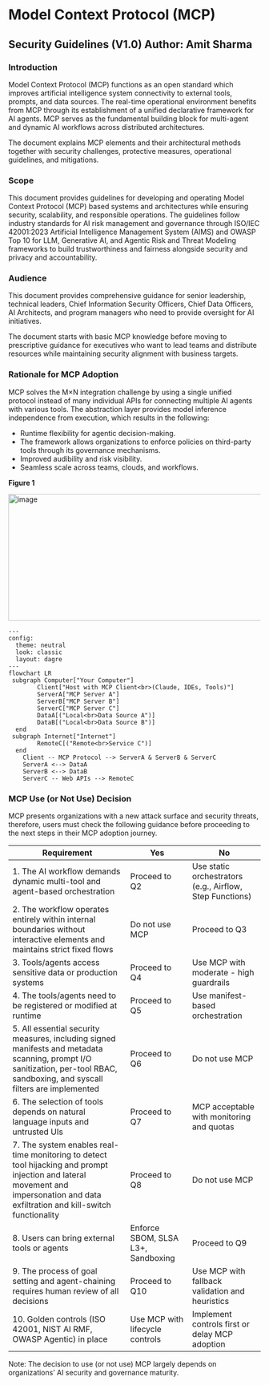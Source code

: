 # Model Context Protocol (MCP)
## Security Guidelines (V1.0) Author: Amit Sharma


### Introduction 

Model Context Protocol (MCP) functions as an open standard which improves artificial intelligence system connectivity to external tools, prompts, and data sources. The real-time operational environment benefits from MCP through its establishment of a unified declarative framework for AI agents. MCP serves as the fundamental building block for multi-agent and dynamic AI workflows across distributed architectures.

The document explains MCP elements and their architectural methods together with security challenges, protective measures, operational guidelines, and mitigations.  

### Scope 

This document provides guidelines for developing and operating Model Context Protocol (MCP) based systems and architectures while ensuring security, scalability, and responsible operations. The guidelines follow industry standards for AI risk management and governance through ISO/IEC 42001:2023 Artificial Intelligence Management System (AIMS) and OWASP Top 10 for LLM, Generative AI, and Agentic Risk and Threat Modeling frameworks to build trustworthiness and fairness alongside security and privacy and accountability.

### Audience

This document provides comprehensive guidance for senior leadership, technical leaders, Chief Information Security Officers, Chief Data Officers, AI Architects, and program managers who need to provide oversight for AI initiatives.

The document starts with basic MCP knowledge before moving to prescriptive guidance for executives who want to lead teams and distribute resources while maintaining security alignment with business targets.

### Rationale for MCP Adoption

MCP solves the M×N integration challenge by using a single unified protocol instead of many individual APIs for connecting multiple AI agents with various tools. The abstraction layer provides model inference independence from execution, which results in the following:

- Runtime flexibility for agentic decision-making.
- The framework allows organizations to enforce policies on third-party tools through its governance mechanisms.
- Improved audibility and risk visibility.
- Seamless scale across teams, clouds, and workflows.

**Figure 1**

<img width="660" height="253" alt="image" src="https://github.com/user-attachments/assets/6b71b889-b556-493f-a222-9a3adbdb0690" />



```mermaid
---
config:
  theme: neutral
  look: classic
  layout: dagre
---
flowchart LR
 subgraph Computer["Your Computer"]
        Client["Host with MCP Client<br>(Claude, IDEs, Tools)"]
        ServerA["MCP Server A"]
        ServerB["MCP Server B"]
        ServerC["MCP Server C"]
        DataA[("Local<br>Data Source A")]
        DataB[("Local<br>Data Source B")]
  end
 subgraph Internet["Internet"]
        RemoteC[("Remote<br>Service C")]
  end
    Client -- MCP Protocol --> ServerA & ServerB & ServerC
    ServerA <--> DataA
    ServerB <--> DataB
    ServerC -- Web APIs --> RemoteC
```

### MCP Use (or Not Use) Decision

MCP presents organizations with a new attack surface and security threats, therefore, users must check the following guidance before proceeding to the next steps in their MCP adoption journey.


| Requirement   | Yes           |No           |
| ------------- | ------------- |-------------|
| 1.	The AI workflow demands dynamic multi-tool and agent-based orchestration  | Proceed to Q2  |Use static orchestrators (e.g., Airflow, Step Functions)| 
| 2.	The workflow operates entirely within internal boundaries without interactive elements and maintains strict fixed flows  | Do not use MCP  | Proceed to Q3| 
| 3.	Tools/agents access sensitive data or production systems  | Proceed to Q4  |Use MCP with moderate - high guardrails| 
| 4.	The tools/agents need to be registered or modified at runtime  | Proceed to Q5  | Use manifest-based orchestration| 
| 5.	All essential security measures, including signed manifests and metadata scanning, prompt I/O sanitization, per-tool RBAC, sandboxing, and syscall filters are implemented| Proceed to Q6  | Do not use MCP| 
| 6.	The selection of tools depends on natural language inputs and untrusted UIs | Proceed to Q7  | MCP acceptable with monitoring and quotas| 
| 7.	The system enables real-time monitoring to detect tool hijacking and prompt injection and lateral movement and impersonation and data exfiltration and kill-switch functionality | Proceed to Q8 | Do not use MCP| 
| 8.	Users can bring external tools or agents | Enforce SBOM, SLSA L3+, Sandboxing  | Proceed to Q9| 
| 9.	The process of goal setting and agent-chaining requires human review of all decisions | Proceed to Q10  | Use MCP with fallback validation and heuristics| 
| 10.	Golden controls (ISO 42001, NIST AI RMF, OWASP Agentic) in place | Use MCP with lifecycle controls  | Implement controls first or delay MCP adoption | 

Note: The decision to use (or not use) MCP largely depends on organizations’ AI security and governance maturity.
